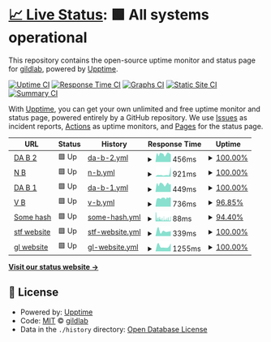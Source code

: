 # [📈 Live Status](https://upptime.gildlab.xyz): <!--live status--> **🟩 All systems operational**

This repository contains the open-source uptime monitor and status page for [gildlab](https://upptime.gildlab.xyz), powered by [Upptime](https://github.com/upptime/upptime).

[![Uptime CI](https://github.com/gildlab/upptime/workflows/Uptime%20CI/badge.svg)](https://github.com/gildlab/upptime/actions?query=workflow%3A%22Uptime+CI%22)
[![Response Time CI](https://github.com/gildlab/upptime/workflows/Response%20Time%20CI/badge.svg)](https://github.com/gildlab/upptime/actions?query=workflow%3A%22Response+Time+CI%22)
[![Graphs CI](https://github.com/gildlab/upptime/workflows/Graphs%20CI/badge.svg)](https://github.com/gildlab/upptime/actions?query=workflow%3A%22Graphs+CI%22)
[![Static Site CI](https://github.com/gildlab/upptime/workflows/Static%20Site%20CI/badge.svg)](https://github.com/gildlab/upptime/actions?query=workflow%3A%22Static+Site+CI%22)
[![Summary CI](https://github.com/gildlab/upptime/workflows/Summary%20CI/badge.svg)](https://github.com/gildlab/upptime/actions?query=workflow%3A%22Summary+CI%22)

With [Upptime](https://upptime.js.org), you can get your own unlimited and free uptime monitor and status page, powered entirely by a GitHub repository. We use [Issues](https://github.com/gildlab/upptime/issues) as incident reports, [Actions](https://github.com/gildlab/upptime/actions) as uptime monitors, and [Pages](https://upptime.gildlab.xyz) for the status page.

<!--start: status pages-->
<!-- This summary is generated by Upptime (https://github.com/upptime/upptime) -->
<!-- Do not edit this manually, your changes will be overwritten -->
<!-- prettier-ignore -->
| URL | Status | History | Response Time | Uptime |
| --- | ------ | ------- | ------------- | ------ |
| <img alt="" src="https://icons.duckduckgo.com/ip3/gildlab-ipfs-5.eu.ngrok.io.ico" height="13"> [DA B 2](https://gildlab-ipfs-5.eu.ngrok.io/api/v0/version) | 🟩 Up | [da-b-2.yml](https://github.com/gildlab/upptime/commits/HEAD/history/da-b-2.yml) | <details><summary><img alt="Response time graph" src="./graphs/da-b-2/response-time-week.png" height="20"> 456ms</summary><br><a href="https://upptime.gildlab.xyz/history/da-b-2"><img alt="Response time 405" src="https://img.shields.io/endpoint?url=https%3A%2F%2Fraw.githubusercontent.com%2Fgildlab%2Fupptime%2FHEAD%2Fapi%2Fda-b-2%2Fresponse-time.json"></a><br><a href="https://upptime.gildlab.xyz/history/da-b-2"><img alt="24-hour response time 468" src="https://img.shields.io/endpoint?url=https%3A%2F%2Fraw.githubusercontent.com%2Fgildlab%2Fupptime%2FHEAD%2Fapi%2Fda-b-2%2Fresponse-time-day.json"></a><br><a href="https://upptime.gildlab.xyz/history/da-b-2"><img alt="7-day response time 456" src="https://img.shields.io/endpoint?url=https%3A%2F%2Fraw.githubusercontent.com%2Fgildlab%2Fupptime%2FHEAD%2Fapi%2Fda-b-2%2Fresponse-time-week.json"></a><br><a href="https://upptime.gildlab.xyz/history/da-b-2"><img alt="30-day response time 434" src="https://img.shields.io/endpoint?url=https%3A%2F%2Fraw.githubusercontent.com%2Fgildlab%2Fupptime%2FHEAD%2Fapi%2Fda-b-2%2Fresponse-time-month.json"></a><br><a href="https://upptime.gildlab.xyz/history/da-b-2"><img alt="1-year response time 405" src="https://img.shields.io/endpoint?url=https%3A%2F%2Fraw.githubusercontent.com%2Fgildlab%2Fupptime%2FHEAD%2Fapi%2Fda-b-2%2Fresponse-time-year.json"></a></details> | <details><summary><a href="https://upptime.gildlab.xyz/history/da-b-2">100.00%</a></summary><a href="https://upptime.gildlab.xyz/history/da-b-2"><img alt="All-time uptime 48.30%" src="https://img.shields.io/endpoint?url=https%3A%2F%2Fraw.githubusercontent.com%2Fgildlab%2Fupptime%2FHEAD%2Fapi%2Fda-b-2%2Fuptime.json"></a><br><a href="https://upptime.gildlab.xyz/history/da-b-2"><img alt="24-hour uptime 100.00%" src="https://img.shields.io/endpoint?url=https%3A%2F%2Fraw.githubusercontent.com%2Fgildlab%2Fupptime%2FHEAD%2Fapi%2Fda-b-2%2Fuptime-day.json"></a><br><a href="https://upptime.gildlab.xyz/history/da-b-2"><img alt="7-day uptime 100.00%" src="https://img.shields.io/endpoint?url=https%3A%2F%2Fraw.githubusercontent.com%2Fgildlab%2Fupptime%2FHEAD%2Fapi%2Fda-b-2%2Fuptime-week.json"></a><br><a href="https://upptime.gildlab.xyz/history/da-b-2"><img alt="30-day uptime 88.99%" src="https://img.shields.io/endpoint?url=https%3A%2F%2Fraw.githubusercontent.com%2Fgildlab%2Fupptime%2FHEAD%2Fapi%2Fda-b-2%2Fuptime-month.json"></a><br><a href="https://upptime.gildlab.xyz/history/da-b-2"><img alt="1-year uptime 48.30%" src="https://img.shields.io/endpoint?url=https%3A%2F%2Fraw.githubusercontent.com%2Fgildlab%2Fupptime%2FHEAD%2Fapi%2Fda-b-2%2Fuptime-year.json"></a></details>
| <img alt="" src="https://icons.duckduckgo.com/ip3/gildlab-ipfs-4.eu.ngrok.io.ico" height="13"> [N B](https://gildlab-ipfs-4.eu.ngrok.io/api/v0/version) | 🟩 Up | [n-b.yml](https://github.com/gildlab/upptime/commits/HEAD/history/n-b.yml) | <details><summary><img alt="Response time graph" src="./graphs/n-b/response-time-week.png" height="20"> 921ms</summary><br><a href="https://upptime.gildlab.xyz/history/n-b"><img alt="Response time 533" src="https://img.shields.io/endpoint?url=https%3A%2F%2Fraw.githubusercontent.com%2Fgildlab%2Fupptime%2FHEAD%2Fapi%2Fn-b%2Fresponse-time.json"></a><br><a href="https://upptime.gildlab.xyz/history/n-b"><img alt="24-hour response time 2113" src="https://img.shields.io/endpoint?url=https%3A%2F%2Fraw.githubusercontent.com%2Fgildlab%2Fupptime%2FHEAD%2Fapi%2Fn-b%2Fresponse-time-day.json"></a><br><a href="https://upptime.gildlab.xyz/history/n-b"><img alt="7-day response time 921" src="https://img.shields.io/endpoint?url=https%3A%2F%2Fraw.githubusercontent.com%2Fgildlab%2Fupptime%2FHEAD%2Fapi%2Fn-b%2Fresponse-time-week.json"></a><br><a href="https://upptime.gildlab.xyz/history/n-b"><img alt="30-day response time 550" src="https://img.shields.io/endpoint?url=https%3A%2F%2Fraw.githubusercontent.com%2Fgildlab%2Fupptime%2FHEAD%2Fapi%2Fn-b%2Fresponse-time-month.json"></a><br><a href="https://upptime.gildlab.xyz/history/n-b"><img alt="1-year response time 533" src="https://img.shields.io/endpoint?url=https%3A%2F%2Fraw.githubusercontent.com%2Fgildlab%2Fupptime%2FHEAD%2Fapi%2Fn-b%2Fresponse-time-year.json"></a></details> | <details><summary><a href="https://upptime.gildlab.xyz/history/n-b">100.00%</a></summary><a href="https://upptime.gildlab.xyz/history/n-b"><img alt="All-time uptime 84.75%" src="https://img.shields.io/endpoint?url=https%3A%2F%2Fraw.githubusercontent.com%2Fgildlab%2Fupptime%2FHEAD%2Fapi%2Fn-b%2Fuptime.json"></a><br><a href="https://upptime.gildlab.xyz/history/n-b"><img alt="24-hour uptime 100.00%" src="https://img.shields.io/endpoint?url=https%3A%2F%2Fraw.githubusercontent.com%2Fgildlab%2Fupptime%2FHEAD%2Fapi%2Fn-b%2Fuptime-day.json"></a><br><a href="https://upptime.gildlab.xyz/history/n-b"><img alt="7-day uptime 100.00%" src="https://img.shields.io/endpoint?url=https%3A%2F%2Fraw.githubusercontent.com%2Fgildlab%2Fupptime%2FHEAD%2Fapi%2Fn-b%2Fuptime-week.json"></a><br><a href="https://upptime.gildlab.xyz/history/n-b"><img alt="30-day uptime 99.46%" src="https://img.shields.io/endpoint?url=https%3A%2F%2Fraw.githubusercontent.com%2Fgildlab%2Fupptime%2FHEAD%2Fapi%2Fn-b%2Fuptime-month.json"></a><br><a href="https://upptime.gildlab.xyz/history/n-b"><img alt="1-year uptime 84.75%" src="https://img.shields.io/endpoint?url=https%3A%2F%2Fraw.githubusercontent.com%2Fgildlab%2Fupptime%2FHEAD%2Fapi%2Fn-b%2Fuptime-year.json"></a></details>
| <img alt="" src="https://icons.duckduckgo.com/ip3/gildlab-ipfs-2.eu.ngrok.io.ico" height="13"> [DA B 1](https://gildlab-ipfs-2.eu.ngrok.io/api/v0/version) | 🟩 Up | [da-b-1.yml](https://github.com/gildlab/upptime/commits/HEAD/history/da-b-1.yml) | <details><summary><img alt="Response time graph" src="./graphs/da-b-1/response-time-week.png" height="20"> 449ms</summary><br><a href="https://upptime.gildlab.xyz/history/da-b-1"><img alt="Response time 411" src="https://img.shields.io/endpoint?url=https%3A%2F%2Fraw.githubusercontent.com%2Fgildlab%2Fupptime%2FHEAD%2Fapi%2Fda-b-1%2Fresponse-time.json"></a><br><a href="https://upptime.gildlab.xyz/history/da-b-1"><img alt="24-hour response time 445" src="https://img.shields.io/endpoint?url=https%3A%2F%2Fraw.githubusercontent.com%2Fgildlab%2Fupptime%2FHEAD%2Fapi%2Fda-b-1%2Fresponse-time-day.json"></a><br><a href="https://upptime.gildlab.xyz/history/da-b-1"><img alt="7-day response time 449" src="https://img.shields.io/endpoint?url=https%3A%2F%2Fraw.githubusercontent.com%2Fgildlab%2Fupptime%2FHEAD%2Fapi%2Fda-b-1%2Fresponse-time-week.json"></a><br><a href="https://upptime.gildlab.xyz/history/da-b-1"><img alt="30-day response time 443" src="https://img.shields.io/endpoint?url=https%3A%2F%2Fraw.githubusercontent.com%2Fgildlab%2Fupptime%2FHEAD%2Fapi%2Fda-b-1%2Fresponse-time-month.json"></a><br><a href="https://upptime.gildlab.xyz/history/da-b-1"><img alt="1-year response time 411" src="https://img.shields.io/endpoint?url=https%3A%2F%2Fraw.githubusercontent.com%2Fgildlab%2Fupptime%2FHEAD%2Fapi%2Fda-b-1%2Fresponse-time-year.json"></a></details> | <details><summary><a href="https://upptime.gildlab.xyz/history/da-b-1">100.00%</a></summary><a href="https://upptime.gildlab.xyz/history/da-b-1"><img alt="All-time uptime 55.86%" src="https://img.shields.io/endpoint?url=https%3A%2F%2Fraw.githubusercontent.com%2Fgildlab%2Fupptime%2FHEAD%2Fapi%2Fda-b-1%2Fuptime.json"></a><br><a href="https://upptime.gildlab.xyz/history/da-b-1"><img alt="24-hour uptime 100.00%" src="https://img.shields.io/endpoint?url=https%3A%2F%2Fraw.githubusercontent.com%2Fgildlab%2Fupptime%2FHEAD%2Fapi%2Fda-b-1%2Fuptime-day.json"></a><br><a href="https://upptime.gildlab.xyz/history/da-b-1"><img alt="7-day uptime 100.00%" src="https://img.shields.io/endpoint?url=https%3A%2F%2Fraw.githubusercontent.com%2Fgildlab%2Fupptime%2FHEAD%2Fapi%2Fda-b-1%2Fuptime-week.json"></a><br><a href="https://upptime.gildlab.xyz/history/da-b-1"><img alt="30-day uptime 89.01%" src="https://img.shields.io/endpoint?url=https%3A%2F%2Fraw.githubusercontent.com%2Fgildlab%2Fupptime%2FHEAD%2Fapi%2Fda-b-1%2Fuptime-month.json"></a><br><a href="https://upptime.gildlab.xyz/history/da-b-1"><img alt="1-year uptime 55.86%" src="https://img.shields.io/endpoint?url=https%3A%2F%2Fraw.githubusercontent.com%2Fgildlab%2Fupptime%2FHEAD%2Fapi%2Fda-b-1%2Fuptime-year.json"></a></details>
| <img alt="" src="https://icons.duckduckgo.com/ip3/gildlab-ipfs-0.in.ngrok.io.ico" height="13"> [V B](https://gildlab-ipfs-0.in.ngrok.io/api/v0/version) | 🟩 Up | [v-b.yml](https://github.com/gildlab/upptime/commits/HEAD/history/v-b.yml) | <details><summary><img alt="Response time graph" src="./graphs/v-b/response-time-week.png" height="20"> 736ms</summary><br><a href="https://upptime.gildlab.xyz/history/v-b"><img alt="Response time 1162" src="https://img.shields.io/endpoint?url=https%3A%2F%2Fraw.githubusercontent.com%2Fgildlab%2Fupptime%2FHEAD%2Fapi%2Fv-b%2Fresponse-time.json"></a><br><a href="https://upptime.gildlab.xyz/history/v-b"><img alt="24-hour response time 782" src="https://img.shields.io/endpoint?url=https%3A%2F%2Fraw.githubusercontent.com%2Fgildlab%2Fupptime%2FHEAD%2Fapi%2Fv-b%2Fresponse-time-day.json"></a><br><a href="https://upptime.gildlab.xyz/history/v-b"><img alt="7-day response time 736" src="https://img.shields.io/endpoint?url=https%3A%2F%2Fraw.githubusercontent.com%2Fgildlab%2Fupptime%2FHEAD%2Fapi%2Fv-b%2Fresponse-time-week.json"></a><br><a href="https://upptime.gildlab.xyz/history/v-b"><img alt="30-day response time 961" src="https://img.shields.io/endpoint?url=https%3A%2F%2Fraw.githubusercontent.com%2Fgildlab%2Fupptime%2FHEAD%2Fapi%2Fv-b%2Fresponse-time-month.json"></a><br><a href="https://upptime.gildlab.xyz/history/v-b"><img alt="1-year response time 1162" src="https://img.shields.io/endpoint?url=https%3A%2F%2Fraw.githubusercontent.com%2Fgildlab%2Fupptime%2FHEAD%2Fapi%2Fv-b%2Fresponse-time-year.json"></a></details> | <details><summary><a href="https://upptime.gildlab.xyz/history/v-b">96.85%</a></summary><a href="https://upptime.gildlab.xyz/history/v-b"><img alt="All-time uptime 83.46%" src="https://img.shields.io/endpoint?url=https%3A%2F%2Fraw.githubusercontent.com%2Fgildlab%2Fupptime%2FHEAD%2Fapi%2Fv-b%2Fuptime.json"></a><br><a href="https://upptime.gildlab.xyz/history/v-b"><img alt="24-hour uptime 100.00%" src="https://img.shields.io/endpoint?url=https%3A%2F%2Fraw.githubusercontent.com%2Fgildlab%2Fupptime%2FHEAD%2Fapi%2Fv-b%2Fuptime-day.json"></a><br><a href="https://upptime.gildlab.xyz/history/v-b"><img alt="7-day uptime 96.85%" src="https://img.shields.io/endpoint?url=https%3A%2F%2Fraw.githubusercontent.com%2Fgildlab%2Fupptime%2FHEAD%2Fapi%2Fv-b%2Fuptime-week.json"></a><br><a href="https://upptime.gildlab.xyz/history/v-b"><img alt="30-day uptime 98.36%" src="https://img.shields.io/endpoint?url=https%3A%2F%2Fraw.githubusercontent.com%2Fgildlab%2Fupptime%2FHEAD%2Fapi%2Fv-b%2Fuptime-month.json"></a><br><a href="https://upptime.gildlab.xyz/history/v-b"><img alt="1-year uptime 83.46%" src="https://img.shields.io/endpoint?url=https%3A%2F%2Fraw.githubusercontent.com%2Fgildlab%2Fupptime%2FHEAD%2Fapi%2Fv-b%2Fuptime-year.json"></a></details>
| <img alt="" src="https://icons.duckduckgo.com/ip3/ipfs.io.ico" height="13"> [Some hash](https://ipfs.io/ipfs/QmYVXD6CCYEC7y5jz2rTkadiqFcDby3Xoy4q4x6RGXCAUN) | 🟩 Up | [some-hash.yml](https://github.com/gildlab/upptime/commits/HEAD/history/some-hash.yml) | <details><summary><img alt="Response time graph" src="./graphs/some-hash/response-time-week.png" height="20"> 88ms</summary><br><a href="https://upptime.gildlab.xyz/history/some-hash"><img alt="Response time 88" src="https://img.shields.io/endpoint?url=https%3A%2F%2Fraw.githubusercontent.com%2Fgildlab%2Fupptime%2FHEAD%2Fapi%2Fsome-hash%2Fresponse-time.json"></a><br><a href="https://upptime.gildlab.xyz/history/some-hash"><img alt="24-hour response time 81" src="https://img.shields.io/endpoint?url=https%3A%2F%2Fraw.githubusercontent.com%2Fgildlab%2Fupptime%2FHEAD%2Fapi%2Fsome-hash%2Fresponse-time-day.json"></a><br><a href="https://upptime.gildlab.xyz/history/some-hash"><img alt="7-day response time 88" src="https://img.shields.io/endpoint?url=https%3A%2F%2Fraw.githubusercontent.com%2Fgildlab%2Fupptime%2FHEAD%2Fapi%2Fsome-hash%2Fresponse-time-week.json"></a><br><a href="https://upptime.gildlab.xyz/history/some-hash"><img alt="30-day response time 88" src="https://img.shields.io/endpoint?url=https%3A%2F%2Fraw.githubusercontent.com%2Fgildlab%2Fupptime%2FHEAD%2Fapi%2Fsome-hash%2Fresponse-time-month.json"></a><br><a href="https://upptime.gildlab.xyz/history/some-hash"><img alt="1-year response time 88" src="https://img.shields.io/endpoint?url=https%3A%2F%2Fraw.githubusercontent.com%2Fgildlab%2Fupptime%2FHEAD%2Fapi%2Fsome-hash%2Fresponse-time-year.json"></a></details> | <details><summary><a href="https://upptime.gildlab.xyz/history/some-hash">94.40%</a></summary><a href="https://upptime.gildlab.xyz/history/some-hash"><img alt="All-time uptime 94.40%" src="https://img.shields.io/endpoint?url=https%3A%2F%2Fraw.githubusercontent.com%2Fgildlab%2Fupptime%2FHEAD%2Fapi%2Fsome-hash%2Fuptime.json"></a><br><a href="https://upptime.gildlab.xyz/history/some-hash"><img alt="24-hour uptime 90.63%" src="https://img.shields.io/endpoint?url=https%3A%2F%2Fraw.githubusercontent.com%2Fgildlab%2Fupptime%2FHEAD%2Fapi%2Fsome-hash%2Fuptime-day.json"></a><br><a href="https://upptime.gildlab.xyz/history/some-hash"><img alt="7-day uptime 94.40%" src="https://img.shields.io/endpoint?url=https%3A%2F%2Fraw.githubusercontent.com%2Fgildlab%2Fupptime%2FHEAD%2Fapi%2Fsome-hash%2Fuptime-week.json"></a><br><a href="https://upptime.gildlab.xyz/history/some-hash"><img alt="30-day uptime 94.40%" src="https://img.shields.io/endpoint?url=https%3A%2F%2Fraw.githubusercontent.com%2Fgildlab%2Fupptime%2FHEAD%2Fapi%2Fsome-hash%2Fuptime-month.json"></a><br><a href="https://upptime.gildlab.xyz/history/some-hash"><img alt="1-year uptime 94.40%" src="https://img.shields.io/endpoint?url=https%3A%2F%2Fraw.githubusercontent.com%2Fgildlab%2Fupptime%2FHEAD%2Fapi%2Fsome-hash%2Fuptime-year.json"></a></details>
| <img alt="" src="https://icons.duckduckgo.com/ip3/sft.gildlab.xyz.ico" height="13"> [stf website](https://sft.gildlab.xyz) | 🟩 Up | [stf-website.yml](https://github.com/gildlab/upptime/commits/HEAD/history/stf-website.yml) | <details><summary><img alt="Response time graph" src="./graphs/stf-website/response-time-week.png" height="20"> 339ms</summary><br><a href="https://upptime.gildlab.xyz/history/stf-website"><img alt="Response time 339" src="https://img.shields.io/endpoint?url=https%3A%2F%2Fraw.githubusercontent.com%2Fgildlab%2Fupptime%2FHEAD%2Fapi%2Fstf-website%2Fresponse-time.json"></a><br><a href="https://upptime.gildlab.xyz/history/stf-website"><img alt="24-hour response time 314" src="https://img.shields.io/endpoint?url=https%3A%2F%2Fraw.githubusercontent.com%2Fgildlab%2Fupptime%2FHEAD%2Fapi%2Fstf-website%2Fresponse-time-day.json"></a><br><a href="https://upptime.gildlab.xyz/history/stf-website"><img alt="7-day response time 339" src="https://img.shields.io/endpoint?url=https%3A%2F%2Fraw.githubusercontent.com%2Fgildlab%2Fupptime%2FHEAD%2Fapi%2Fstf-website%2Fresponse-time-week.json"></a><br><a href="https://upptime.gildlab.xyz/history/stf-website"><img alt="30-day response time 339" src="https://img.shields.io/endpoint?url=https%3A%2F%2Fraw.githubusercontent.com%2Fgildlab%2Fupptime%2FHEAD%2Fapi%2Fstf-website%2Fresponse-time-month.json"></a><br><a href="https://upptime.gildlab.xyz/history/stf-website"><img alt="1-year response time 339" src="https://img.shields.io/endpoint?url=https%3A%2F%2Fraw.githubusercontent.com%2Fgildlab%2Fupptime%2FHEAD%2Fapi%2Fstf-website%2Fresponse-time-year.json"></a></details> | <details><summary><a href="https://upptime.gildlab.xyz/history/stf-website">100.00%</a></summary><a href="https://upptime.gildlab.xyz/history/stf-website"><img alt="All-time uptime 100.00%" src="https://img.shields.io/endpoint?url=https%3A%2F%2Fraw.githubusercontent.com%2Fgildlab%2Fupptime%2FHEAD%2Fapi%2Fstf-website%2Fuptime.json"></a><br><a href="https://upptime.gildlab.xyz/history/stf-website"><img alt="24-hour uptime 100.00%" src="https://img.shields.io/endpoint?url=https%3A%2F%2Fraw.githubusercontent.com%2Fgildlab%2Fupptime%2FHEAD%2Fapi%2Fstf-website%2Fuptime-day.json"></a><br><a href="https://upptime.gildlab.xyz/history/stf-website"><img alt="7-day uptime 100.00%" src="https://img.shields.io/endpoint?url=https%3A%2F%2Fraw.githubusercontent.com%2Fgildlab%2Fupptime%2FHEAD%2Fapi%2Fstf-website%2Fuptime-week.json"></a><br><a href="https://upptime.gildlab.xyz/history/stf-website"><img alt="30-day uptime 100.00%" src="https://img.shields.io/endpoint?url=https%3A%2F%2Fraw.githubusercontent.com%2Fgildlab%2Fupptime%2FHEAD%2Fapi%2Fstf-website%2Fuptime-month.json"></a><br><a href="https://upptime.gildlab.xyz/history/stf-website"><img alt="1-year uptime 100.00%" src="https://img.shields.io/endpoint?url=https%3A%2F%2Fraw.githubusercontent.com%2Fgildlab%2Fupptime%2FHEAD%2Fapi%2Fstf-website%2Fuptime-year.json"></a></details>
| <img alt="" src="https://icons.duckduckgo.com/ip3/gildlab.xyz.ico" height="13"> [gl website](https://gildlab.xyz) | 🟩 Up | [gl-website.yml](https://github.com/gildlab/upptime/commits/HEAD/history/gl-website.yml) | <details><summary><img alt="Response time graph" src="./graphs/gl-website/response-time-week.png" height="20"> 1255ms</summary><br><a href="https://upptime.gildlab.xyz/history/gl-website"><img alt="Response time 1255" src="https://img.shields.io/endpoint?url=https%3A%2F%2Fraw.githubusercontent.com%2Fgildlab%2Fupptime%2FHEAD%2Fapi%2Fgl-website%2Fresponse-time.json"></a><br><a href="https://upptime.gildlab.xyz/history/gl-website"><img alt="24-hour response time 1414" src="https://img.shields.io/endpoint?url=https%3A%2F%2Fraw.githubusercontent.com%2Fgildlab%2Fupptime%2FHEAD%2Fapi%2Fgl-website%2Fresponse-time-day.json"></a><br><a href="https://upptime.gildlab.xyz/history/gl-website"><img alt="7-day response time 1255" src="https://img.shields.io/endpoint?url=https%3A%2F%2Fraw.githubusercontent.com%2Fgildlab%2Fupptime%2FHEAD%2Fapi%2Fgl-website%2Fresponse-time-week.json"></a><br><a href="https://upptime.gildlab.xyz/history/gl-website"><img alt="30-day response time 1255" src="https://img.shields.io/endpoint?url=https%3A%2F%2Fraw.githubusercontent.com%2Fgildlab%2Fupptime%2FHEAD%2Fapi%2Fgl-website%2Fresponse-time-month.json"></a><br><a href="https://upptime.gildlab.xyz/history/gl-website"><img alt="1-year response time 1255" src="https://img.shields.io/endpoint?url=https%3A%2F%2Fraw.githubusercontent.com%2Fgildlab%2Fupptime%2FHEAD%2Fapi%2Fgl-website%2Fresponse-time-year.json"></a></details> | <details><summary><a href="https://upptime.gildlab.xyz/history/gl-website">100.00%</a></summary><a href="https://upptime.gildlab.xyz/history/gl-website"><img alt="All-time uptime 100.00%" src="https://img.shields.io/endpoint?url=https%3A%2F%2Fraw.githubusercontent.com%2Fgildlab%2Fupptime%2FHEAD%2Fapi%2Fgl-website%2Fuptime.json"></a><br><a href="https://upptime.gildlab.xyz/history/gl-website"><img alt="24-hour uptime 100.00%" src="https://img.shields.io/endpoint?url=https%3A%2F%2Fraw.githubusercontent.com%2Fgildlab%2Fupptime%2FHEAD%2Fapi%2Fgl-website%2Fuptime-day.json"></a><br><a href="https://upptime.gildlab.xyz/history/gl-website"><img alt="7-day uptime 100.00%" src="https://img.shields.io/endpoint?url=https%3A%2F%2Fraw.githubusercontent.com%2Fgildlab%2Fupptime%2FHEAD%2Fapi%2Fgl-website%2Fuptime-week.json"></a><br><a href="https://upptime.gildlab.xyz/history/gl-website"><img alt="30-day uptime 100.00%" src="https://img.shields.io/endpoint?url=https%3A%2F%2Fraw.githubusercontent.com%2Fgildlab%2Fupptime%2FHEAD%2Fapi%2Fgl-website%2Fuptime-month.json"></a><br><a href="https://upptime.gildlab.xyz/history/gl-website"><img alt="1-year uptime 100.00%" src="https://img.shields.io/endpoint?url=https%3A%2F%2Fraw.githubusercontent.com%2Fgildlab%2Fupptime%2FHEAD%2Fapi%2Fgl-website%2Fuptime-year.json"></a></details>

<!--end: status pages-->

[**Visit our status website →**](https://upptime.gildlab.xyz)

## 📄 License

- Powered by: [Upptime](https://github.com/upptime/upptime)
- Code: [MIT](./LICENSE) © [gildlab](https://upptime.gildlab.xyz)
- Data in the `./history` directory: [Open Database License](https://opendatacommons.org/licenses/odbl/1-0/)
